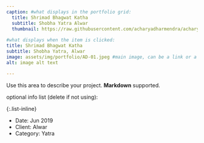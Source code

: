 ```yaml
---
caption: #what displays in the portfolio grid:
  title: Shrimad Bhagwat Katha 
  subtitle: Shobha Yatra Alwar
  thumbnail: https://raw.githubusercontent.com/acharyadharmendra/acharyadharmendra.github.io/main/assets/img/portfolio/AD-01.jpeg
  
#what displays when the item is clicked:
title: Shrimad Bhagwat Katha 
subtitle: Shobha Yatra, Alwar
image: assets/img/portfolio/AD-01.jpeg #main image, can be a link or a file in assets/img/portfolio
alt: image alt text

---
```

Use this area to describe your project. **Markdown** supported.

optional info list (delete if not using):

{:.list-inline} 
- Date: Jun 2019
- Client: Alwar
- Category: Yatra

